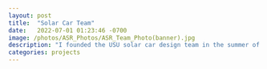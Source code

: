 ```yaml
---
layout: post
title:  "Solar Car Team"
date:   2022-07-01 01:23:46 -0700
image: /photos/ASR_Photos/ASR_Team_Photo(banner).jpg
description: "I founded the USU solar car design team in the summer of 2022 and serving as the team manager until May 2025. During that time the team has designed, analyzed, built, and tested reliable subsytems under my leadership and guidance."
categories: projects
---
```



[jekyll-docs]: https://jekyllrb.com/docs/home
[jekyll-gh]:   https://github.com/jekyll/jekyll
[jekyll-talk]: https://talk.jekyllrb.com/
